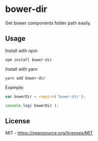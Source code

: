 # bower-dir
Get bower components folder path easily.

## Usage
Install with npm
```
npm install bower-dir
```

Install with yarn
```
yarn add bower-dir
```

Example:
```javascript
var bowerDir = require('bower-dir');

console.log( bowerDir );
```

## License
MIT - https://opensource.org/licenses/MIT
